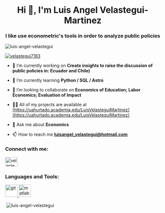<h1 align="center">Hi 👋, I'm Luis Angel Velastegui-Martinez</h1>
<h3 align="center">I like use econometric's tools in order to analyze public policies</h3>

<p align="left"> <img src="https://komarev.com/ghpvc/?username=luis-angel-velastegui&label=Profile%20views&color=0e75b6&style=flat" alt="luis-angel-velastegui" /> </p>

<p align="left"> <a href="https://twitter.com/velastegui7183" target="blank"><img src="https://img.shields.io/twitter/follow/velastegui7183?logo=twitter&style=for-the-badge" alt="velastegui7183" /></a> </p>

- 🔭 I’m currently working on **Create insights to raise the discussion of public policies in: Ecuador and Chile)**

- 🌱 I’m currently learning **Python / SQL / Astro**

- 👯 I’m looking to collaborate on **Economics of Education; Labor Economics; Evaluation of Impact**

- 👨‍💻 All of my projects are available at [https://uahurtado.academia.edu/LuisVelasteguiMartinez](https://uahurtado.academia.edu/LuisVelasteguiMartinez)

- 💬 Ask me about **Economics**

- 📫 How to reach me **luisangel_velastegui@hotmail.com**

<h3 align="left">Connect with me:</h3>
<p align="left">
<a href="https://twitter.com/velastegui7183" target="blank"><img align="center" src="https://raw.githubusercontent.com/rahuldkjain/github-profile-readme-generator/master/src/images/icons/Social/twitter.svg" alt="velastegui7183" height="30" width="40" /></a>
</p>

<h3 align="left">Languages and Tools:</h3>
<p align="left"> <a href="https://git-scm.com/" target="_blank" rel="noreferrer"> <img src="https://www.vectorlogo.zone/logos/git-scm/git-scm-icon.svg" alt="git" width="40" height="40"/> </a> <a href="https://www.mathworks.com/" target="_blank" rel="noreferrer"> <img src="https://upload.wikimedia.org/wikipedia/commons/2/21/Matlab_Logo.png" alt="matlab" width="40" height="40"/> </a> </p>

<p>&nbsp;<img align="center" src="https://github-readme-stats.vercel.app/api?username=luis-angel-velastegui&show_icons=true&locale=en" alt="luis-angel-velastegui" /></p>

